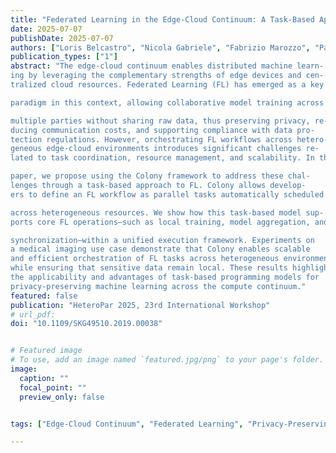 ```yaml
---
title: "Federated Learning in the Edge-Cloud Continuum: A Task-Based Approach with Colony"
date: 2025-07-07
publishDate: 2025-07-07
authors: ["Loris Belcastro", "Nicola Gabriele", "Fabrizio Marozzo", "Paolo Trunfio", "Domenico Talia", "Alessio Orsino", "Rosa M. Badia", "Francesc Lordan"]
publication_types: ["1"]
abstract: "The edge-cloud continuum enables distributed machine learn-
ing by leveraging the complementary strengths of edge devices and cen-
tralized cloud resources. Federated Learning (FL) has emerged as a key

paradigm in this context, allowing collaborative model training across

multiple parties without sharing raw data, thus preserving privacy, re-
ducing communication costs, and supporting compliance with data pro-
tection regulations. However, orchestrating FL workflows across hetero-
geneous edge-cloud environments introduces significant challenges re-
lated to task coordination, resource management, and scalability. In this

paper, we propose using the Colony framework to address these chal-
lenges through a task-based approach to FL. Colony allows develop-
ers to define an FL workflow as parallel tasks automatically scheduled

across heterogeneous resources. We show how this task-based model sup-
ports core FL operations—such as local training, model aggregation, and

synchronization—within a unified execution framework. Experiments on
a medical imaging use case demonstrate that Colony enables scalable
and efficient orchestration of FL tasks across heterogeneous environments
while ensuring that sensitive data remain local. These results highlight
the applicability and advantages of task-based programming models for
privacy-preserving machine learning across the compute continuum."
featured: false
publication: "HeteroPar 2025, 23rd International Workshop"
# url_pdf:
doi: "10.1109/SKG49510.2019.00038"


# Featured image
# To use, add an image named `featured.jpg/png` to your page's folder. 
image:
  caption: ""
  focal_point: ""
  preview_only: false


tags: ["Edge-Cloud Continuum", "Federated Learning", "Privacy-Preserving Machine Learning", "Task-Based Programmings"]

---
```

